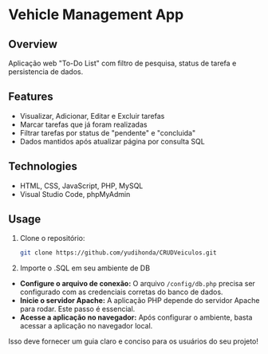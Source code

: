 # Vehicle Management App

## Overview
Aplicação web "To-Do List" com filtro de pesquisa, status de tarefa e persistencia de dados.

## Features
- Visualizar, Adicionar, Editar e Excluir tarefas
- Marcar tarefas que já foram realizadas 
- Filtrar tarefas por status de "pendente" e "concluida"
- Dados mantidos após atualizar página por consulta SQL

## Technologies
- HTML, CSS, JavaScript, PHP, MySQL
- Visual Studio Code, phpMyAdmin

## Usage
1. Clone o repositório:
   ```bash
   git clone https://github.com/yudihonda/CRUDVeiculos.git
   ```
2. Importe o .SQL em seu ambiente de DB
- **Configure o arquivo de conexão:** O arquivo `/config/db.php` precisa ser configurado com as credenciais corretas do banco de dados.
- **Inicie o servidor Apache:** A aplicação PHP depende do servidor Apache para rodar. Este passo é essencial.
- **Acesse a aplicação no navegador:** Após configurar o ambiente, basta acessar a aplicação no navegador local.

Isso deve fornecer um guia claro e conciso para os usuários do seu projeto!


